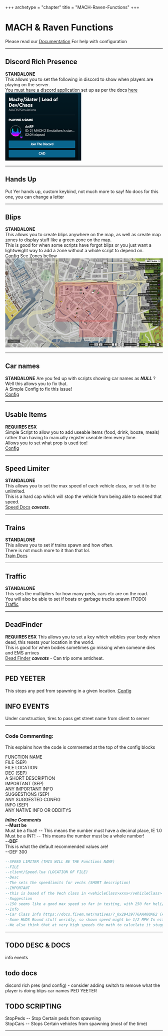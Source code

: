 +++
archetype = "chapter"
title = "MACH-Raven-Functions"
+++
# MACH & Raven Functions  

Please read our [Documentation](../../dotrp_docs/mrfunctions/) For help with configuration  

---

## Discord Rich Presence

__STANDALONE__  
This allows you to set the following in discord to show when players are playing on the server.  
You must have a discord application set up as per the docs [here](../../dotrp_docs/mrfunctions/drp)  
![image](../../dotrp_docs/mrfunctions/drp.PNG)

---
## Hands Up  

Put Yer hands up, custom keybind, not much more to say!
No docs for this one, you can change a letter

---

## Blips  

__STANDALONE__  
This allows you to create blips anywhere on the map, as well as create map zones to display stuff like a green zone on the map.  
This is good for when some scripts have forgot blips or you just want a lightweight way to add a zone without a whole script to depend on.  
[Config](../../dotrp_docs/mrfunctions/blips)
See Zones bellow
![image](../../dotrp_docs/mrfunctions/zones.jpg)

---

## Car names

__STANDALONE__
Are you fed up with scripts showing car names as ***NULL*** ? Well this allows you to fix that.  
A Simple Config to fix this issue!  
[Config](../../dotrp_docs/mrfunctions/carnames)

---

## Usable Items  

__REQUIRES ESX__  
Simple Script to allow you to add useable items (food, drink, booze, meals) rather than having to manually register useable item every time.  
Allows you to set what prop is used too!  
[Config](../../dotrp_docs/mrfunctions/usableitems)

---

## Speed Limiter  

__STANDALONE__  
This allows you to set the max speed of each vehicle class, or set it to be unlimited.  
This is a hard cap which will stop the vehicle from being able to exceed that speed.  
[Speed Docs](../../dotrp_docs/mrfunctions/speed) ***caveats***.  

---

## Trains  

__STANDALONE__  
This allows you to set if trains spawn and how often.  
There is not much more to it than that lol.  
[Train Docs](../../dotrp_docs/mrfunctions/trains)  

---

## Traffic  

__STANDALONE__  
This sets the multipliers for how many peds, cars etc are on the road.  
You will also be able to set if boats or garbage trucks spawn (TODO)  
[Traffic](../../dotrp_docs/mrfunctions/traffic)  

---

## DeadFinder

__REQUIRES ESX__
This allows you to set a key which wibbles your body when dead, this resets your location in the world.  
This is good for when bodies sometimes go missing when someone dies and EMS arrives  
[Dead Finder](../../dotrp_docs/mrfunctions/dead) ***caveats*** - Can trip some anticheat.  

---
## PED YEETER  

This stops any ped from spawning in a given location. 
[Config](../../dotrp_docs/mrfunctions/pedyeeter)



## INFO EVENTS  

Under construction, tires to pass get street name from client to server  

---

### Code Commenting:  

This explains how the code is commented at the top of the config blocks  

FUNCTION NAME  
FILE (SEP)  
FILE LOCATION  
DEC (SEP)  
A SHORT DESCRIPTION  
IMPORTANT (SEP)  
ANY IMPORTANT INFO  
SUGGESTIONS (SEP)  
ANY SUGGESTED CONFIG  
INFO (SEP)  
ANY NATIVE INFO OR ODDITYS  

***Inline Comments***  
**--Must be**  
Must be a float! -- This means the number must have a decimal place, IE 1.0  
Must be a INT! -- This means the number must be a whole number!  
**--DEF**  
This is what the default recommended values are!  
--DEF 300




```Lua
--SPEED LIMITER (THIS WILL BE THE Functions NAME)
--FILE
--client/Speed.lua (LOCATION OF FILE)
--Desc
--The sets the speedlimits for vechs (SHORT description)
--IMPORTANT
--this is based of the Vech class in <vehicleClass>xxxx</vehicleClass> in vehicles.meta, it does not care what is in your database! (ANY IMPORTANT INFO)
--Suggestion
--150 seems like a good max speed so far in testing, with 250 for heli/ac. You really dont want to be going much higher than this (ANY SUGGESTIONS)
--Info
--Car Class Info https://docs.fivem.net/natives/?_0x29439776AAA00A62 (ANY NATIVE INFO / ODDITIES )
--Some HUDS Round stuff weridly, so shown speed might be 1/2 MPH In either direction
--We also think that at very high speeds the math to caluclate it stuggles

```


---


## TODO DESC & DOCS




info events 

##  todo docs
discord rich pres (and config) - consider adding switch to remove what the player is doing
blips
car names
PED YEETER  
## TODO SCRIPTING 
StopPeds -- Stop Certain peds from spawning  
StopCars -- Stops Certain vehicles from spawning (most of the time)


---
